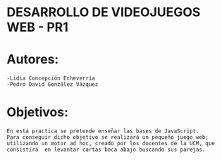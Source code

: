 # DESARROLLO DE VIDEOJUEGOS WEB - PR1

# Autores:

    -Lidia Concepción Echeverría
    -Pedro David González Vázquez

# Objetivos:
    
    En está practica se pretende enseñar las bases de JavaScript.
    Para conseguir dicho objetivo se realizará un pequeño juego web; utilizando un motor ad hoc, creado por los docentes de la UCM, que consistirá  en levantar cartas boca abajo buscando sus parejas.
